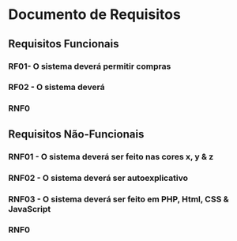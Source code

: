 # Documento de Requisitos

## Requisitos Funcionais

### RF01- O sistema deverá permitir compras
### RF02 - O sistema deverá
### RNF0

## Requisitos Não-Funcionais

### RNF01 - O sistema deverá ser feito nas cores x, y & z
### RNF02 - O sistema deverá ser autoexplicativo
### RNF03 - O sistema deverá ser feito em PHP, Html, CSS & JavaScript
### RNF0
